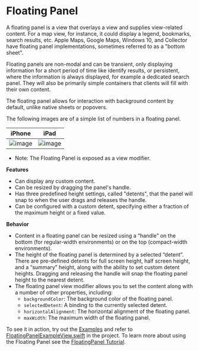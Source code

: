 # Floating Panel

A floating panel is a view that overlays a view and supplies view-related
content. For a map view, for instance, it could display a legend, bookmarks, search results, etc.
Apple Maps, Google Maps, Windows 10, and Collector have floating panel
implementations, sometimes referred to as a "bottom sheet".

Floating panels are non-modal and can be transient, only displaying
information for a short period of time like identify results,
or persistent, where the information is always displayed, for example a
dedicated search panel. They will also be primarily simple containers
that clients will fill with their own content.

The floating panel allows for interaction with background content by default, unlike native
sheets or popovers.

The following images are of a simple list of numbers in a floating panel.

| iPhone | iPad |
| ------ | ---- |
| ![image](https:***REMOVED***user-images.githubusercontent.com/3998072/202795901-b86d6d26-3572-4c88-8f6e-84473ce57002.png) | ![image](https:***REMOVED***user-images.githubusercontent.com/3998072/202796009-92e3b5c3-d88b-4124-8d9f-bad6df445f02.png) |
- Note: The Floating Panel is exposed as a view modifier.

**Features**

- Can display any custom content.
- Can be resized by dragging the panel's handle.
- Has three predefined height settings, called "detents", that the panel will snap to when the
user drags and releases the handle.
- Can be configured with a custom detent, specifying either a fraction of the maximum height or
a fixed value.

**Behavior**

- Content in a floating panel can be resized using a “handle” on the bottom (for regular-width
environments) or on the top (compact-width environments).
- The height of the floating panel is determined by a selected “detent”. There are pre-defined
detents for full screen height, half screen height, and a “summary” height, along with the
ability to set custom detent heights. Dragging and releasing the handle will snap the floating
panel height to the nearest detent.
- The floating panel view modifier allows you to set the content along with a number of other
properties, including:
  - `backgroundColor`: The background color of the floating panel.
  - `selectedDetent`: A binding to the currently selected detent.
  - `horizontalAlignment`: The horizontal alignment of the floating panel.
  - `maxWidth`: The maximum width of the floating panel.

To see it in action, try out the [Examples](https:***REMOVED***github.com/Esri/arcgis-maps-sdk-swift-toolkit/tree/main/Examples/Examples)
and refer to [FloatingPanelExampleView.swift](https:***REMOVED***github.com/Esri/arcgis-maps-sdk-swift-toolkit/blob/main/Examples/Examples/FloatingPanelExampleView.swift)
in the project. To learn more about using the Floating Panel see the 
[FloatingPanel Tutorial](https:***REMOVED***developers.arcgis.com/swift/toolkit-api-reference/tutorials/arcgistoolkit/floatingpaneltutorial).

